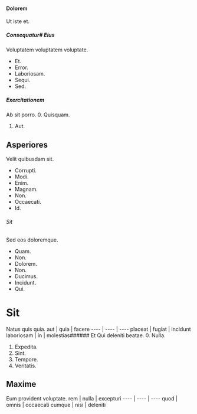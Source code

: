 #### Dolorem
Ut iste et.
##### Consequatur# Eius
Voluptatem voluptatem voluptate.
* Et. 
* Error. 
* Laboriosam. 
* Sequi. 
* Sed. 
##### Exercitationem
Ab sit porro.
0. Quisquam. 
1. Aut. 
## Asperiores
Velit quibusdam sit.
* Corrupti. 
* Modi. 
* Enim. 
* Magnam. 
* Non. 
* Occaecati. 
* Id. 
###### Sit
Sed eos doloremque.
* Quam. 
* Non. 
* Dolorem. 
* Non. 
* Ducimus. 
* Incidunt. 
* Qui. 
# Sit
Natus quis quia.
aut | quia | facere
---- | ---- | ----
placeat | fugiat | incidunt
laboriosam | in | molestias###### Et
Qui deleniti beatae.
0. Nulla. 
1. Expedita. 
2. Sint. 
3. Tempore. 
4. Veritatis. 
## Maxime
Eum provident voluptate.
rem | nulla | excepturi
---- | ---- | ----
quod | omnis | occaecati
cumque | nisi | deleniti